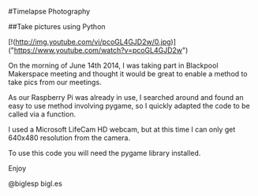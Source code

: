 #Timelapse Photography

##Take pictures using Python

[!(http://img.youtube.com/vi/pcoGL4GJD2w/0.jpg)] ("https://www.youtube.com/watch?v=pcoGL4GJD2w")

On the morning of June 14th 2014, I was taking part in Blackpool Makerspace meeting and thought it would be great to enable a method to take pics from our meetings.

As our Raspberry Pi was already in use, I searched around and found an easy to use method involving pygame, so I quickly adapted the code to be called via a function.

I used a Microsoft LifeCam HD webcam, but at this time I can only get 640x480 resolution from the camera.

To use this code you will need the pygame library installed.

Enjoy

@biglesp
bigl.es



